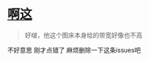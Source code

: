 # [啊这](https://github.com/yihong0618/gitblog/issues/222)

> 好啵，他这个图床本身给的带宽好像也不高

不好意思 刚才点错了 麻烦删除一下这条issues吧